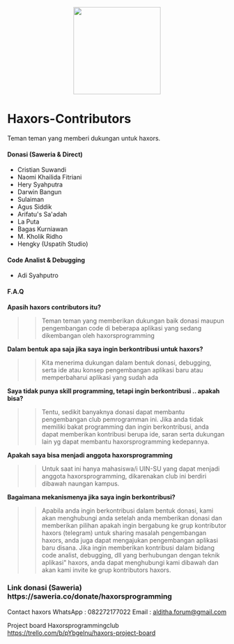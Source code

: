 <p align='center'>
<img src='https://avatars1.githubusercontent.com/u/44484256?s=460&u=fa6df5a9dd71657610e26ccdd0c5f03d85cb9296&v=4' width='200'>
</p>

# Haxors-Contributors
Teman teman yang memberi dukungan untuk haxors.

<h4>Donasi (Saweria & Direct)</h4>

- Cristian Suwandi
- Naomi Khailida Fitriani
- Hery Syahputra
- Darwin Bangun
- Sulaiman
- Agus Siddik
- Arifatu's Sa'adah
- La Puta
- Bagas Kurniawan
- M. Kholik Ridho
- Hengky (Uspatih Studio)

<h4>Code Analist & Debugging</h4>

- Adi Syahputro


<h4>F.A.Q</h4>

<b>Apasih haxors contributors itu?</b> 

>> Teman teman yang memberikan dukungan baik donasi maupun pengembangan code di beberapa aplikasi yang sedang dikembangan oleh haxorsprogramming

<b>Dalam bentuk apa saja jika saya ingin berkontribusi untuk haxors?</b>

>> Kita menerima dukungan dalam bentuk donasi, debugging, serta ide atau konsep pengembangan aplikasi baru atau memperbaharui aplikasi yang sudah ada

<b>Saya tidak punya skill programming, tetapi ingin berkontribusi .. apakah bisa?</b>

>> Tentu, sedikit banyaknya donasi dapat membantu pengembangan club pemrogramman ini. Jika anda tidak memiliki bakat programming dan ingin berkontribusi, anda dapat memberikan kontribusi berupa ide, saran serta dukungan lain yg dapat membantu haxorsprogramming kedepannya. 

<b>Apakah saya bisa menjadi anggota haxorsprogramming</b>

>> Untuk saat ini hanya mahasiswa/i UIN-SU yang dapat menjadi anggota haxorsprogramming, dikarenakan club ini berdiri dibawah naungan kampus. 

<b>Bagaimana mekanismenya jika saya ingin berkontribusi?</b>

>> Apabila anda ingin berkontribusi dalam bentuk donasi, kami akan menghubungi anda setelah anda memberikan donasi dan memberikan pilihan apakah ingin bergabung ke grup kontributor haxors (telegram) untuk sharing masalah pengembangan haxors, anda juga dapat mengajukan pengembangan aplikasi baru disana. Jika ingin memberikan kontribusi dalam bidang code analist, debugging, dll yang berhubungan dengan teknik aplikasi" haxors, anda dapat menghubungi kami dibawah dan akan kami invite ke grup kontributors haxors. 


<h3>Link donasi (Saweria)
https://saweria.co/donate/haxorsprogramming</h3>

Contact haxors 
WhatsApp : 082272177022 
Email : alditha.forum@gmail.com

Project board Haxorsprogrammingclub
https://trello.com/b/pYbgelnu/haxors-project-board


